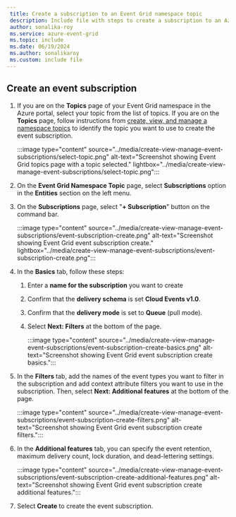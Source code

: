 ```yaml
---
 title: Create a subscription to an Event Grid namespace topic
 description: Include file with steps to create a subscription to an Azure Event Grid namespace topic. 
 author: sonalika-roy
 ms.service: azure-event-grid
 ms.topic: include
 ms.date: 06/19/2024
 ms.author: sonalikaroy
 ms.custom: include file
---
```


## Create an event subscription

1. If you are on the **Topics** page of your Event Grid namespace in the Azure portal, select your topic from the list of topics. If you are on the **Topics** page, follow instructions from [create, view, and manage a namespace topics](../create-view-manage-namespace-topics.md) to identify the topic you want to use to create the event subscription.

    :::image type="content" source="../media/create-view-manage-event-subscriptions/select-topic.png" alt-text="Screenshot showing Event Grid topics page with a topic selected." lightbox="../media/create-view-manage-event-subscriptions/select-topic.png":::
1. On the **Event Grid Namespace Topic** page, select **Subscriptions** option in the **Entities** section on the left menu.
1. On the **Subscriptions** page, select "**+ Subscription**" button on the command bar.

    :::image type="content" source="../media/create-view-manage-event-subscriptions/event-subscription-create.png" alt-text="Screenshot showing Event Grid event subscription create." lightbox="../media/create-view-manage-event-subscriptions/event-subscription-create.png":::
4. In the **Basics** tab, follow these steps:
    1. Enter a **name for the subscription** you want to create
    1. Confirm that the **delivery schema** is set **Cloud Events v1.0**.
    1. Confirm that the **delivery mode** is set to **Queue** (pull mode).
    1. Select **Next: Filters** at the bottom of the page.

        :::image type="content" source="../media/create-view-manage-event-subscriptions/event-subscription-create-basics.png" alt-text="Screenshot showing Event Grid event subscription create basics.":::
5. In the **Filters** tab, add the names of the event types you want to filter in the subscription and add context attribute filters you want to use in the subscription. Then, select **Next: Additional features** at the bottom of the page.

    :::image type="content" source="../media/create-view-manage-event-subscriptions/event-subscription-create-filters.png" alt-text="Screenshot showing Event Grid event subscription create filters.":::
6. In the **Additional features** tab, you can specify the event retention, maximum delivery count, lock duration, and dead-lettering settings. 

    :::image type="content" source="../media/create-view-manage-event-subscriptions/event-subscription-create-additional-features.png" alt-text="Screenshot showing Event Grid event subscription create additional features.":::
7. Select **Create** to create the event subscription. 
